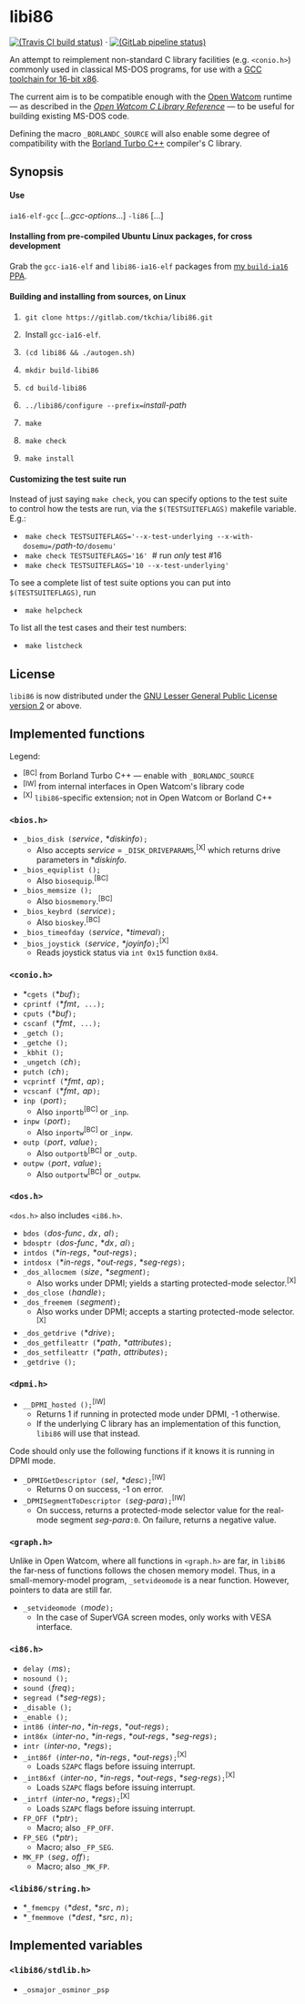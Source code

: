 # libi86

[![(Travis CI build status)](https://travis-ci.org/tkchia/libi86.svg?branch=master)](https://travis-ci.org/tkchia/libi86) · [![(GitLab pipeline status)](https://gitlab.com/tkchia/libi86/badges/master/pipeline.svg)](https://gitlab.com/tkchia/libi86/-/commits/master)

An attempt to reimplement non-standard C library facilities (e.g. `<conio.h>`) commonly used in classical MS-DOS programs, for use with a [GCC toolchain for 16-bit x86](https://github.com/tkchia/build-ia16/).

The current aim is to be compatible enough with the [Open Watcom](https://github.com/open-watcom/open-watcom-v2/) runtime — as described in the [_Open Watcom C Library Reference_](https://github.com/open-watcom/open-watcom-v2-wikidocs/blob/master/docs/clib.pdf) — to be useful for building existing MS-DOS code.

Defining the macro `_BORLANDC_SOURCE` will also enable some degree of compatibility with the [Borland Turbo C++](http://cc.embarcadero.com/Item/25636) compiler's C library.

## Synopsis

#### Use

`ia16-elf-gcc` [..._gcc-options_...] `-li86` [...]

#### Installing from pre-compiled Ubuntu Linux packages, for cross development

Grab the `gcc-ia16-elf` and `libi86-ia16-elf` packages from [my `build-ia16` PPA](https://launchpad.net/~tkchia/+archive/ubuntu/build-ia16/).

#### Building and installing from sources, on Linux

 1. &nbsp;`git clone https://gitlab.com/tkchia/libi86.git`

 2. &nbsp;Install `gcc-ia16-elf`.

 3. &nbsp;`(cd libi86 && ./autogen.sh)`

 4. &nbsp;`mkdir build-libi86`

 5. &nbsp;`cd build-libi86`

 6. &nbsp;`../libi86/configure --prefix=`_install-path_

 7. &nbsp;`make`

 8. &nbsp;`make check`

 9. &nbsp;`make install`

#### Customizing the test suite run

Instead of just saying `make check`, you can specify options to the test suite to control how the tests are run, via the `$(TESTSUITEFLAGS)` makefile variable.  E.g.:

  * &nbsp;`make check TESTSUITEFLAGS='--x-test-underlying --x-with-dosemu=/`_path-to_`/dosemu'`
  * &nbsp;`make check TESTSUITEFLAGS='16'` &nbsp;# run _only_ test #16
  * &nbsp;`make check TESTSUITEFLAGS='10 --x-test-underlying'`

To see a complete list of test suite options you can put into `$(TESTSUITEFLAGS)`, run

  * &nbsp;`make helpcheck`

To list all the test cases and their test numbers:

  * &nbsp;`make listcheck`

## License

`libi86` is now distributed under the [GNU Lesser General Public License version 2](COPYING2.LIB) or above.

## Implemented functions

Legend:

  * <sup>[BC]</sup> from Borland Turbo C++ — enable with `_BORLANDC_SOURCE`
  * <sup>[IW]</sup> from internal interfaces in Open Watcom's library code
  * <sup>[X]</sup> `libi86`-specific extension; not in Open Watcom or Borland C++

### `<bios.h>`

  * `_bios_disk (`_service_`,` \*_diskinfo_`);`
    - Also accepts _service_ = `_DISK_DRIVEPARAMS`,<sup>[X]</sup> which returns drive parameters in \*_diskinfo_.
  * `_bios_equiplist ();`
    - Also `biosequip`.<sup>[BC]</sup>
  * `_bios_memsize ();`
    - Also `biosmemory`.<sup>[BC]</sup>
  * `_bios_keybrd (`_service_`);`
    - Also `bioskey`.<sup>[BC]</sup>
  * `_bios_timeofday (`_service_`,` \*_timeval_`);`
  * `_bios_joystick (`_service_`,` \*_joyinfo_`);`<sup>[X]</sup>
    - Reads joystick status via `int 0x15` function `0x84`.

### `<conio.h>`

  * \*`cgets (`\*_buf_`);`
  * `cprintf (`\*_fmt_`, ...);`
  * `cputs (`\*_buf_`);`
  * `cscanf (`\*_fmt_`, ...);`
  * `_getch ();`
  * `_getche ();`
  * `_kbhit ();`
  * `_ungetch (`_ch_`);`
  * `putch (`_ch_`);`
  * `vcprintf (`\*_fmt_`,` _ap_`);`
  * `vcscanf (`\*_fmt_`,` _ap_`);`
  * `inp (`_port_`);`
    - Also `inportb`<sup>[BC]</sup> or `_inp`.
  * `inpw (`_port_`);`
    - Also `inportw`<sup>[BC]</sup> or `_inpw`.
  * `outp (`_port_`,` _value_`);`
    - Also `outportb`<sup>[BC]</sup> or `_outp`.
  * `outpw (`_port_`,` _value_`);`
    - Also `outportw`<sup>[BC]</sup> or `_outpw`.

### `<dos.h>`

`<dos.h>` also includes `<i86.h>`.

  * `bdos (`_dos-func_`,` _dx_`,` _al_`);`
  * `bdosptr (`_dos-func_`,` \*_dx_`,` _al_`);`
  * `intdos (`\*_in-regs_`,` \*_out-regs_`);`
  * `intdosx (`\*_in-regs_`,` \*_out-regs_`,` \*_seg-regs_`);`
  * `_dos_allocmem (`_size_`,` \*_segment_`);`
    - Also works under DPMI; yields a starting protected-mode selector.<sup>[X]</sup>
  * `_dos_close (`_handle_`);`
  * `_dos_freemem (`_segment_`);`
    - Also works under DPMI; accepts a starting protected-mode selector.<sup>[X]</sup>
  * `_dos_getdrive (`\*_drive_`);`
  * `_dos_getfileattr (`\*_path_`,` \*_attributes_`);`
  * `_dos_setfileattr (`\*_path_`,` _attributes_`);`
  * `_getdrive ();`

### `<dpmi.h>`

  * `__DPMI_hosted ();`<sup>[IW]</sup>
    - Returns 1 if running in protected mode under DPMI, -1 otherwise.
    - If the underlying C library has an implementation of this function, `libi86` will use that instead.

Code should only use the following functions if it knows it is running in DPMI mode.

  * `_DPMIGetDescriptor (`_sel_`,` \*_desc_`);`<sup>[IW]</sup>
    - Returns 0 on success, -1 on error.
  * `_DPMISegmentToDescriptor (`_seg-para_`);`<sup>[IW]</sup>
    - On success, returns a protected-mode selector value for the real-mode segment _seg-para_`:0`.  On failure, returns a negative value.

### `<graph.h>`

Unlike in Open Watcom, where all functions in `<graph.h>` are far, in `libi86` the far-ness of functions follows the chosen memory model.  Thus, in a small-memory-model program, `_setvideomode` is a near function.  However, pointers to data are still far.

  * `_setvideomode (`_mode_`);`
    - In the case of SuperVGA screen modes, only works with VESA interface.

### `<i86.h>`

  * `delay (`_ms_`);`
  * `nosound ();`
  * `sound (`_freq_`);`
  * `segread (`\*_seg-regs_`);`
  * `_disable ();`
  * `_enable ();`
  * `int86 (`_inter-no_`,` \*_in-regs_`,` \*_out-regs_`);`
  * `int86x (`_inter-no_`,` \*_in-regs_`,` \*_out-regs_`,` \*_seg-regs_`);`
  * `intr (`_inter-no_`,` \*_regs_`);`
  * `_int86f (`_inter-no_`,` \*_in-regs_`,` \*_out-regs_`);`<sup>[X]</sup>
    - Loads `SZAPC` flags before issuing interrupt.
  * `_int86xf (`_inter-no_`,` \*_in-regs_`,` \*_out-regs_`,` \*_seg-regs_`);`<sup>[X]</sup>
    - Loads `SZAPC` flags before issuing interrupt.
  * `_intrf (`_inter-no_`,` \*_regs_`);`<sup>[X]</sup>
    - Loads `SZAPC` flags before issuing interrupt.
  * `FP_OFF (`\*_ptr_`);`
    - Macro; also `_FP_OFF`.
  * `FP_SEG (`\*_ptr_`);`
    - Macro; also `_FP_SEG`.
  * `MK_FP (`_seg_`,` _off_`);`
    - Macro; also `_MK_FP`.

### `<libi86/string.h>`

  * \*`_fmemcpy (`\*_dest_`,` \*_src_`,` _n_`);`
  * \*`_fmemmove (`\*_dest_`,` \*_src_`,` _n_`);`

## Implemented variables

### `<libi86/stdlib.h>`

  * `_osmajor` `_osminor` `_psp`
